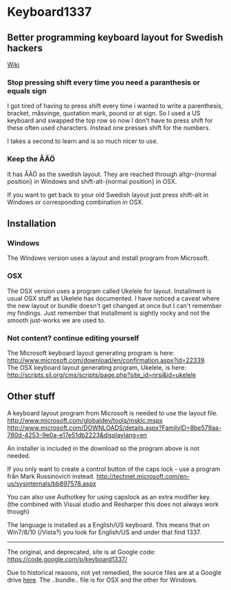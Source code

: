 # Keyboard1337

## Better programming keyboard layout for Swedish hackers

<a href="https://github.com/LosManos/keyboard1337/wiki">Wiki</a>

### Stop pressing shift every time you need a paranthesis or equals sign

I got tired of having to press shift every time i wanted to write a parenthesis, bracket, måsvinge, quotation mark, pound or at sign. So I used a US keyboard and swapped the top row so now I don't have to press shift for these often used characters. Instead one presses shift for the numbers.

I takes a second to learn and is so much nicer to use.

### Keep the ÅÄÖ

It has ÅÄÖ as the swedish layout. They are reached through altgr-{normal position} in Windows and shift-alt-{normal position} in OSX.

If you want to get back to your old Swedish layout just press shift-alt in Windows or corresponding combination in OSX.

## Installation

### Windows

The Windows version uses a layout and install program from Microsoft.

### OSX

The OSX version uses a program called Ukelele for layout. Installment is usual OSX stuff as Ukelele has documented. I have noticed a caveat where the new layout or bundle doesn't get changed at once but I can't remember my findings. Just remember that installment is sightly rocky and not the smooth just-works we are used to.

### Not content? continue editing yourself

The Microsoft keyboard layout generating program is here: http://www.microsoft.com/download/en/confirmation.aspx?id=22339.  
The OSX keyboard layout generating program, Ukelele, is here: http://scripts.sil.org/cms/scripts/page.php?site_id=nrsi&id=ukelele

## Other stuff

A keyboard layout program from Microsoft is needed to use the layout file. http://www.microsoft.com/globaldev/tools/msklc.mspx http://www.microsoft.com/DOWNLOADS/details.aspx?FamilyID=8be579aa-780d-4253-9e0a-e17e51db2223&displaylang=en

An installer is included in the download so the program above is not needed.

If you only want to create a control button of the caps lock - use a program från Mark Russinovich instead. http://technet.microsoft.com/en-us/sysinternals/bb897578.aspx

You can also use Authotkey for using capslock as an extra modifier key. (the combined with Visual studio and Resharper this does not always work though)

The language is installed as a English/US keyboard. This means that on Win7/8/10 (/Vista?) you look for English/US and under that find 1337.

----

The original, and deprecated, site is at Google code: https://code.google.com/p/keyboard1337/

Due to historical reasons, not yet remedied, the source files are at a Google drive <a href="https://drive.google.com/folderview?id=0B4T0Fuickd6ldC11emRfZnNISlk&usp=sharing">here</a>. The ..bundle.. file is for OSX and the other for Windows.
